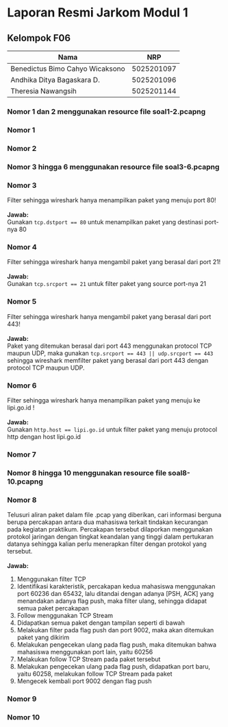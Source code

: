 # Laporan Resmi Jarkom Modul 1

## Kelompok F06

|               Nama               |      NRP      |
| -------------------------------- | ------------- |
| Benedictus Bimo Cahyo Wicaksono  |  5025201097   |  
| Andhika Ditya Bagaskara D.       |  5025201096   |
| Theresia Nawangsih               |  5025201144   |

### Nomor 1 dan 2 menggunakan resource file soal1-2.pcapng

### Nomor 1

### Nomor 2

### Nomor 3 hingga 6 menggunakan resource file soal3-6.pcapng

### Nomor 3
Filter sehingga wireshark hanya menampilkan paket yang menuju port 80!<br><br>
<b>Jawab:</b><br>
Gunakan ```tcp.dstport == 80``` untuk menampilkan paket yang destinasi port-nya 80

### Nomor 4
Filter sehingga wireshark hanya mengambil paket yang berasal dari port 21!<br><br>
<b>Jawab:</b><br>
Gunakan ```tcp.srcport == 21``` untuk filter paket yang source port-nya 21

### Nomor 5
Filter sehingga wireshark hanya mengambil paket yang berasal dari port 443!<br><br>
<b>Jawab:</b><br>
Paket yang ditemukan berasal dari port 443 menggunakan protocol TCP maupun UDP, maka gunakan ```tcp.srcport == 443 || udp.srcport == 443```
sehingga wireshark memfilter paket yang berasal dari port 443 dengan protocol TCP maupun UDP.

### Nomor 6
Filter sehingga wireshark hanya menampilkan paket yang menuju ke lipi.go.id !<br><br>
<b>Jawab:</b><br>
Gunakan ```http.host == lipi.go.id``` untuk filter paket yang menuju protocol http dengan host lipi.go.id

### Nomor 7

### Nomor 8 hingga 10 menggunakan resource file soal8-10.pcapng

### Nomor 8
Telusuri aliran paket dalam file .pcap yang diberikan, cari informasi berguna berupa percakapan antara dua mahasiswa terkait tindakan kecurangan pada kegiatan praktikum. Percakapan tersebut dilaporkan menggunakan protokol jaringan dengan tingkat keandalan yang tinggi dalam pertukaran datanya sehingga kalian perlu menerapkan filter dengan protokol yang tersebut.<br><br>
<b>Jawab:</b><br>
<ol>
  <li>Menggunakan filter TCP</li>
  <li>Identifikasi karakteristik, percakapan kedua mahasiswa menggunakan port 60236 dan 65432, lalu ditandai dengan adanya [PSH, ACK] yang menandakan adanya flag push, maka filter ulang, sehingga didapat semua paket percakapan</li>
  <li>Follow menggunakan TCP Stream</li>
  <li>Didapatkan semua paket dengan tampilan seperti di bawah</li>
  <li>Melakukan filter pada flag push dan port 9002, maka akan ditemukan paket yang dikirim</li>
  <li>Melakukan pengecekan ulang pada flag push, maka ditemukan bahwa mahasiswa menggunakan port lain, yaitu 60256</li>
  <li>Melakukan follow TCP Stream pada paket tersebut</li>
  <li>Melakukan pengecekan ulang pada flag push, didapatkan port baru, yaitu 60258, melakukan follow TCP Stream pada paket</li>
  <li>Mengecek kembali port 9002 dengan flag push</li>
</ol>

### Nomor 9

### Nomor 10
